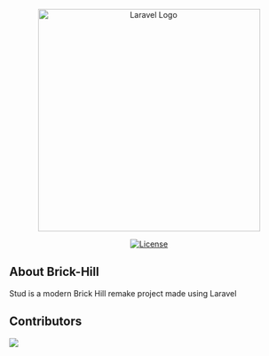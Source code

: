 <p align="center"><a href="https://laravel.com" target="_blank"><img src="https://raw.githubusercontent.com/laravel/art/master/logo-lockup/5%20SVG/2%20CMYK/1%20Full%20Color/laravel-logolockup-cmyk-red.svg" width="400" alt="Laravel Logo"></a></p>

<p align="center">
<a href="https://packagist.org/packages/laravel/framework"><img src="https://img.shields.io/packagist/l/asticsoftwares/stud" alt="License"></a>
</p>

## About Brick-Hill
Stud is a modern Brick Hill remake project made using Laravel

## Contributors
<a href="https://github.com/asticsoftwares/stud/graphs/contributors">
  <img src="https://contrib.rocks/image?repo=asticsoftwares/stud" />
</a>

